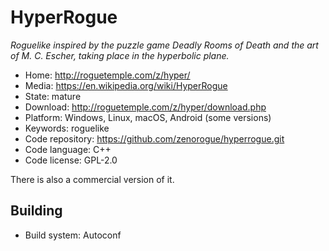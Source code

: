 # HyperRogue

_Roguelike inspired by the puzzle game Deadly Rooms of Death and the art of M. C. Escher, taking place in the hyperbolic plane._

- Home: http://roguetemple.com/z/hyper/
- Media: https://en.wikipedia.org/wiki/HyperRogue
- State: mature
- Download: http://roguetemple.com/z/hyper/download.php
- Platform: Windows, Linux, macOS, Android (some versions)
- Keywords: roguelike
- Code repository: https://github.com/zenorogue/hyperrogue.git
- Code language: C++
- Code license: GPL-2.0

There is also a commercial version of it.

## Building

- Build system: Autoconf
